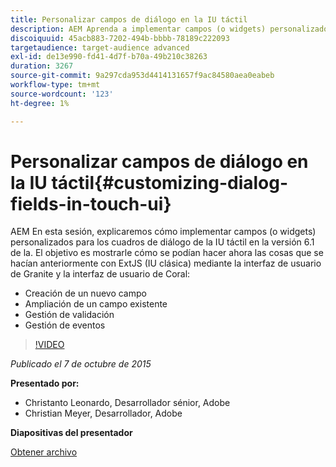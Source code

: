 ```yaml
---
title: Personalizar campos de diálogo en la IU táctil
description: AEM Aprenda a implementar campos (o widgets) personalizados para los cuadros de diálogo de la IU táctil en la versión 6.1 de. Descubra cómo se pueden hacer ahora las cosas que se hacían anteriormente con ExtJS (IU clásica) mediante la interfaz de usuario de Granite y la interfaz de usuario de Coral.
discoiquuid: 45acb883-7202-494b-bbbb-78189c222093
targetaudience: target-audience advanced
exl-id: de13e990-fd41-4d7f-b70a-49b210c38263
duration: 3267
source-git-commit: 9a297cda953d4414131657f9ac84580aea0eabeb
workflow-type: tm+mt
source-wordcount: '123'
ht-degree: 1%

---
```


# Personalizar campos de diálogo en la IU táctil{#customizing-dialog-fields-in-touch-ui}

AEM En esta sesión, explicaremos cómo implementar campos (o widgets) personalizados para los cuadros de diálogo de la IU táctil en la versión 6.1 de la. El objetivo es mostrarle cómo se podían hacer ahora las cosas que se hacían anteriormente con ExtJS (IU clásica) mediante la interfaz de usuario de Granite y la interfaz de usuario de Coral:

* Creación de un nuevo campo
* Ampliación de un campo existente
* Gestión de validación
* Gestión de eventos

>[!VIDEO](https://video.tv.adobe.com/v/19373/?quality=9)

*Publicado el 7 de octubre de 2015*

**Presentado por:**

* Christanto Leonardo, Desarrollador sénior, Adobe
* Christian Meyer, Desarrollador, Adobe

**Diapositivas del presentador**

[Obtener archivo](assets/aem-gems-customizing-touch-ui-dialog-fields.pdf)
<!--
[Get back to the Overview](https://helpx.adobe.com/experience-manager/kt/eseminars/gems/aem-index.html)
-->
